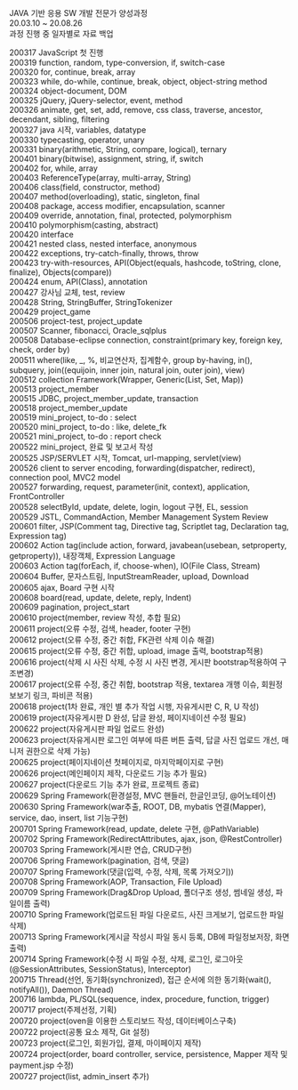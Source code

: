 JAVA 기반 응용 SW 개발 전문가 양성과정<br>
20.03.10 ~ 20.08.26<br>
과정 진행 중 일자별로 자료 백업

200317 JavaScript 첫 진행<br>
200319 function, random, type-conversion, if, switch-case<br>
200320 for, continue, break, array<br>
200323 while, do-while, continue, break, object, object-string method<br>
200324 object-document, DOM<br>
200325 jQuery, jQuery-selector, event, method<br>
200326 animate, get, set, add, remove, css class, traverse, ancestor, decendant, sibling, filtering<br>
200327 java 시작, variables, datatype<br>
200330 typecasting, operator, unary<br>
200331 binary(arithmetic, String, compare, logical), ternary<br>
200401 binary(bitwise), assignment, string, if, switch<br>
200402 for, while, array<br>
200403 ReferenceType(array, multi-array, String)<br>
200406 class(field, constructor, method)<br>
200407 method(overloading), static, singleton, final<br>
200408 package, access modifier, encapsulation, scanner<br>
200409 override, annotation, final, protected, polymorphism<br>
200410 polymorphism(casting, abstract)<br>
200420 interface<br>
200421 nested class, nested interface, anonymous<br>
200422 exceptions, try-catch-finally, throws, throw<br>
200423 try-with-resources, API(Object(equals, hashcode, toString, clone, finalize), Objects(compare))<br>
200424 enum, API(Class), annotation<br>
200427 강사님 교체, test, review<br>
200428 String, StringBuffer, StringTokenizer<br>
200429 project_game<br>
200506 project-test, project_update<br>
200507 Scanner, fibonacci, Oracle_sqlplus<br>
200508 Database-eclipse connection, constraint(primary key, foreign key, check, order by)<br>
200511 where(like, _, %, 비교연산자, 집계함수, group by-having, in(), subquery, join((equijoin, inner join, natural join, outer join), view)<br>
200512 collection Framework(Wrapper, Generic(List, Set, Map))<br>
200513 project_member<br>
200515 JDBC, project_member_update, transaction<br>
200518 project_member_update<br>
200519 mini_project, to-do : select<br>
200520 mini_project, to-do : like, delete_fk<br>
200521 mini_project, to-do : report check<br>
200522 mini_project, 완료 및 보고서 작성<br>
200525 JSP/SERVLET 시작, Tomcat, url-mapping, servlet(view)<br>
200526 client to server encoding, forwarding(dispatcher, redirect), connection pool, MVC2 model<br>
200527 forwarding, request, parameter(init, context), application, FrontController<br>
200528 selectById, update, delete, login, logout 구현, EL, session<br>
200529 JSTL, CommandAction, Member Management System Review<br>
200601 filter, JSP(Comment tag, Directive tag, Scriptlet tag, Declaration tag, Expression tag)<br>
200602 Action tag(include action, forward, javabean(usebean, setproperty, getproperty)), 내장객체, Expression Language<br>
200603 Action tag(forEach, if, choose-when), IO(File Class, Stream)<br>
200604 Buffer, 문자스트림, InputStreamReader, upload, Download<br>
200605 ajax, Board 구현 시작<br>
200608 board(read, update, delete, reply, Indent)<br>
200609 pagination, project_start<br>
200610 project(member, review 작성, 추합 필요)<br>
200611 project(오류 수정, 검색, header, footer 구현)<br>
200612 project(오류 수정, 중간 취합, FK관련 삭제 이슈 해결)<br>
200615 project(오류 수정, 중간 취합, upload, image 출력, bootstrap적용)<br>
200616 project(삭제 시 사진 삭제, 수정 시 사진 변경, 게시판 bootstrap적용하여 구조변경)<br>
200617 project(오류 수정, 중간 취합, bootstrap 적용, textarea 개행 이슈, 회원정보보기 링크, 파비콘 적용)<br>
200618 project(1차 완료, 개인 별 추가 작업 시행, 자유게시판 C, R, U 작성)<br>
200619 project(자유게시판 D 완성, 답글 완성, 페이지네이션 수정 필요)<br>
200622 project(자유게시판 파일 업로드 완성)<br>
200623 project(자유게시판 로그인 여부에 따른 버튼 출력, 답글 사진 업로드 개선, 매니저 권한으로 삭제 가능)<br>
200625 project(페이지네이션 첫페이지로, 마지막페이지로 구현)<br>
200626 project(메인페이지 제작, 다운로드 기능 추가 필요)<br>
200627 project(다운로드 기능 추가 완료, 프로젝트 종료)<br>
200629 Spring Framework(환경설정, MVC 핸들러, 한글인코딩, @어노테이션)<br>
200630 Spring Framework(war추출, ROOT, DB, mybatis 연결(Mapper), service, dao, insert, list 기능구현)<br>
200701 Spring Framework(read, update, delete 구현, @PathVariable)<br>
200702 Spring Framework(RedirectAttributes, ajax, json, @RestController)<br>
200703 Spring Framework(게시판 연습, CRUD구현)<br>
200706 Spring Framework(pagination, 검색, 댓글)<br>
200707 Spring Framework(댓글(입력, 수정, 삭제, 목록 가져오기))<br>
200708 Spring Framework(AOP, Transaction, File Upload)<br>
200709 Spring Framework(Drag&Drop Upload, 폴더구조 생성, 썸네일 생성, 파일이름 출력)<br>
200710 Spring Framework(업로드된 파일 다운로드, 사진 크게보기, 업로드한 파일 삭제)<br>
200713 Spring Framework(게시글 작성시 파일 동시 등록, DB에 파일정보저장, 화면 출력)<br>
200714 Spring Framework(수정 시 파일 수정, 삭제, 로그인, 로그아웃(@SessionAttributes, SessionStatus), Interceptor)<br>
200715 Thread(선언, 동기화(synchronized), 접근 순서에 의한 동기화(wait(), notifyAll()), Daemon Thread)<br>
200716 lambda, PL/SQL(sequence, index, procedure, function, trigger)<br>
200717 project(주제선정, 기획)<br>
200720 project(oven을 이용한 스토리보드 작성, 데이터베이스구축)<br>
200722 project(공통 요소 제작, Git 설정)<br>
200723 project(로그인, 회원가입, 결제, 마이페이지 제작)<br>
200724 project(order, board controller, service, persistence, Mapper 제작 및 payment.jsp 수정)<br>
200727 project(list, admin_insert 추가)<br>